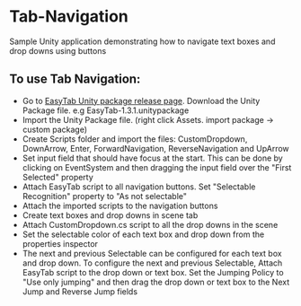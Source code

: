 # Tab-Navigation
Sample Unity application demonstrating how to navigate text boxes and drop downs using buttons

## To use Tab Navigation:

- Go to [EasyTab Unity package release page](https://github.com/dav-sea/EasyTab/releases). Download the Unity Package file. e.g EasyTab-1.3.1.unitypackage
- Import the Unity Package file. (right click Assets. import package -> custom package)
- Create Scripts folder and import the files: CustomDropdown, DownArrow, Enter, ForwardNavigation, ReverseNavigation and UpArrow
- Set input field that should have focus at the start. This can be done by clicking on EventSystem and then dragging the input field over the "First Selected" property
- Attach EasyTab script to all navigation buttons. Set "Selectable Recognition" property to "As not selectable"
- Attach the imported scripts to the navigation buttons
- Create text boxes and drop downs in scene tab
- Attach CustomDropdown.cs script to all the drop downs in the scene
- Set the selectable color of each text box and drop down from the properties inspector
- The next and previous Selectable can be configured for each text box and drop down. To configure the next and previous Selectable, Attach EasyTab script to the drop down or text box. Set the Jumping Policy to "Use only jumping" and then drag the drop down or text box to the Next Jump and Reverse Jump fields